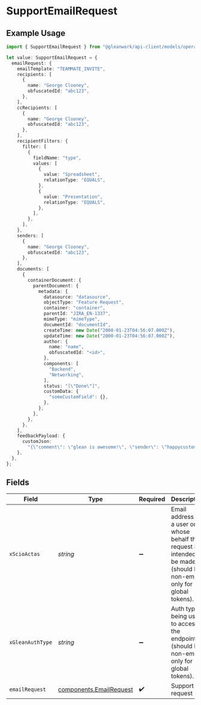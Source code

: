 # SupportEmailRequest

## Example Usage

```typescript
import { SupportEmailRequest } from "@gleanwork/api-client/models/operations";

let value: SupportEmailRequest = {
  emailRequest: {
    emailTemplate: "TEAMMATE_INVITE",
    recipients: [
      {
        name: "George Clooney",
        obfuscatedId: "abc123",
      },
    ],
    ccRecipients: [
      {
        name: "George Clooney",
        obfuscatedId: "abc123",
      },
    ],
    recipientFilters: {
      filter: [
        {
          fieldName: "type",
          values: [
            {
              value: "Spreadsheet",
              relationType: "EQUALS",
            },
            {
              value: "Presentation",
              relationType: "EQUALS",
            },
          ],
        },
      ],
    },
    senders: [
      {
        name: "George Clooney",
        obfuscatedId: "abc123",
      },
    ],
    documents: [
      {
        containerDocument: {
          parentDocument: {
            metadata: {
              datasource: "datasource",
              objectType: "Feature Request",
              container: "container",
              parentId: "JIRA_EN-1337",
              mimeType: "mimeType",
              documentId: "documentId",
              createTime: new Date("2000-01-23T04:56:07.000Z"),
              updateTime: new Date("2000-01-23T04:56:07.000Z"),
              author: {
                name: "name",
                obfuscatedId: "<id>",
              },
              components: [
                "Backend",
                "Networking",
              ],
              status: "[\"Done\"]",
              customData: {
                "someCustomField": {},
              },
            },
          },
        },
      },
    ],
    feedbackPayload: {
      customJson:
        "{\"comment\": \"glean is awesome!\", \"sender\": \"happycustomer@customer.com\"}",
    },
  },
};
```

## Fields

| Field                                                                                                                    | Type                                                                                                                     | Required                                                                                                                 | Description                                                                                                              |
| ------------------------------------------------------------------------------------------------------------------------ | ------------------------------------------------------------------------------------------------------------------------ | ------------------------------------------------------------------------------------------------------------------------ | ------------------------------------------------------------------------------------------------------------------------ |
| `xScioActas`                                                                                                             | *string*                                                                                                                 | :heavy_minus_sign:                                                                                                       | Email address of a user on whose behalf the request is intended to be made (should be non-empty only for global tokens). |
| `xGleanAuthType`                                                                                                         | *string*                                                                                                                 | :heavy_minus_sign:                                                                                                       | Auth type being used to access the endpoint (should be non-empty only for global tokens).                                |
| `emailRequest`                                                                                                           | [components.EmailRequest](../../models/components/emailrequest.md)                                                       | :heavy_check_mark:                                                                                                       | Support request                                                                                                          |